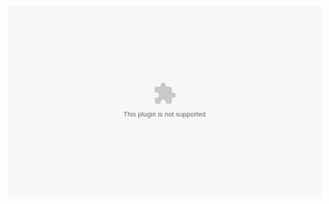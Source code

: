 <embed src='http://turbotv.in/player1.swf' height='376' width='621' allowscriptaccess='always' allowfullscreen='true' flashvars="&autostart=true&bandwidth=831&file=asia5.stream&plugins=viral-2d&streamer=rtmp%3A%2F%2F37.130.226.197%2Fbase2&stretching=exactfit"/>